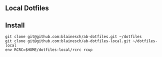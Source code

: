 ## Local Dotfiles

## Install

~~~
git clone git@github.com:blainesch/ab-dotfiles.git ~/dotfiles
git clone git@github.com:blainesch/ab-dotfiles-local.git ~/dotfiles-local
env RCRC=$HOME/dotfiles-local/rcrc rcup
~~~
